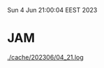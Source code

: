 Sun  4 Jun 21:00:04 EEST 2023
# JAM
<a href='./cache/202306/04_21.log'>./cache/202306/04_21.log</a>
